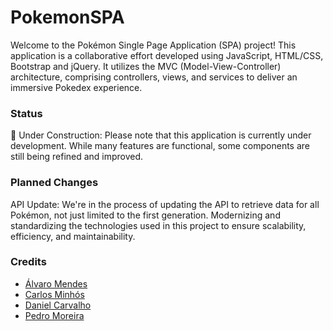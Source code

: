 # PokemonSPA

Welcome to the Pokémon Single Page Application (SPA) project! This application is a collaborative effort developed using JavaScript, HTML/CSS, Bootstrap and jQuery. It utilizes the MVC (Model-View-Controller) architecture, comprising controllers, views, and services to deliver an immersive Pokedex experience.


### Status
🚧 Under Construction: Please note that this application is currently under development. While many features are functional, some components are still being refined and improved.

### Planned Changes
API Update: We're in the process of updating the API to retrieve data for all Pokémon, not just limited to the first generation.
Modernizing and standardizing the technologies used in this project to ensure scalability, efficiency, and maintainability.

### Credits
- [Álvaro Mendes](https://www.linkedin.com/in/alvaro-afp-mendes)
- [Carlos Minhós](https://www.linkedin.com/in/carlos-minhos)
- [Daniel Carvalho](https://www.linkedin.com/in/danielcarvalho01)
- [Pedro Moreira](https://www.linkedin.com/in/pedroarmoreira/)

